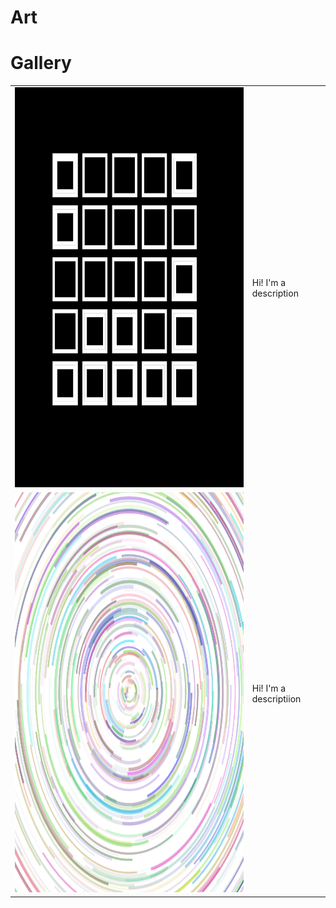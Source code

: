# Art



# Gallery
<table th, td {
  border: 1px solid white;
  border-collapse: collapse;
}>
  <tr>
    <td> <img src="https://github.com/milioe/Art/blob/main/Files/Images/01.png" alt="foto" width = 640px height = 640px> </td>
    <td> Hi! I'm a description  </td>
  </tr>
  <tr>
    <td> <img src="https://github.com/milioe/Art/blob/main/Files/Images/04.png" alt="foto" width = 640px height = 640px> </td>
    <td> Hi! I'm a descriptiion  </td>
  </tr>
</table>
